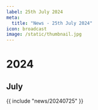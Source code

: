 ```yaml
---
label: 25th July 2024
meta:
  title: "News - 25th July 2024"
icon: broadcast
image: /static/thumbnail.jpg
---
```


# 2024
## July

{{ include "news/20240725" }}